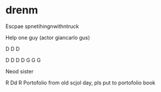 # drenm

Escpae spnetihingnwithntruck

Help one guy (actor giancarlo gus)

D
D
D

D
D
D
D
G
G
G

Neod sister

R
Dd
R
Portofolio from old scjol day, pls put to portofolio book